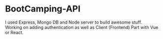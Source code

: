 # BootCamping-API
I used Express, Mongo DB and Node server to build awesome stuff. Working on adding authentication as well as Client (Frontend) Part with Vue or React.

